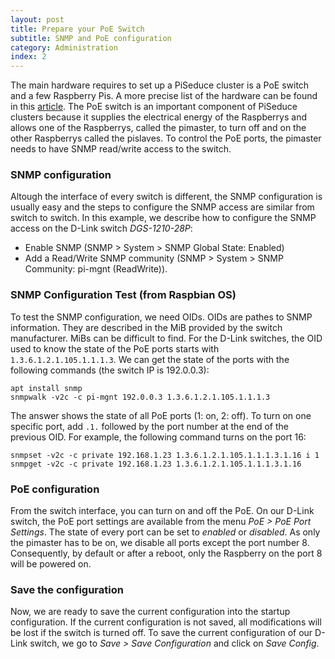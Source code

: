 ```yaml
---
layout: post
title: Prepare your PoE Switch
subtitle: SNMP and PoE configuration
category: Administration
index: 2
---
```


The main hardware requires to set up a PiSeduce cluster is a PoE switch and a few Raspberry Pis. A
more precise list of the hardware can be found in this
[article](/2020-05-28-picluster-setup-from-scratch-ep1). The PoE switch is an important component of
PiSeduce clusters because it supplies the electrical energy of the Raspberrys and allows one of the
Raspberrys, called the pimaster, to turn off and on the other Raspberrys called the pislaves. To
control the PoE ports, the pimaster needs to have SNMP read/write access to the switch.

### SNMP configuration
Altough the interface of every switch is different, the SNMP configuration is usually easy and the
steps to configure the SNMP access are similar from switch to switch. In this example, we describe how
to configure the SNMP access on the D-Link switch *DGS-1210-28P*:
* Enable SNMP (SNMP > System > SNMP Global State: Enabled)
* Add a Read/Write SNMP community (SNMP > System > SNMP Community: pi-mgnt (ReadWrite)).

### SNMP Configuration Test (from Raspbian OS)
To test the SNMP configuration, we need OIDs. OIDs are pathes to SNMP information. They are
described in the MiB provided by the switch manufacturer. MiBs can be difficult to find. For the D-Link
switches, the OID used to know the state of the PoE ports starts with `1.3.6.1.2.1.105.1.1.1.3`. We
can get the state of the ports with the following commands (the switch IP is 192.0.0.3):
```
apt install snmp
snmpwalk -v2c -c pi-mgnt 192.0.0.3 1.3.6.1.2.1.105.1.1.1.3
```
The answer shows the state of all PoE ports (1: on, 2: off). To turn on one specific port, add `.1.`
followed by the port number at the end of the previous OID. For example, the following command turns
on the port 16:
```
snmpset -v2c -c private 192.168.1.23 1.3.6.1.2.1.105.1.1.1.3.1.16 i 1
snmpget -v2c -c private 192.168.1.23 1.3.6.1.2.1.105.1.1.1.3.1.16
```

### PoE configuration
From the switch interface, you can turn on and off the PoE. On our D-Link switch, the PoE port
settings are available from the menu *PoE > PoE Port Settings*. The state of every port can be set
to *enabled* or *disabled*. As only the pimaster has to be on, we disable all ports except the port
number 8. Consequently, by default or after a reboot, only the Raspberry on the port 8 will be
powered on.

### Save the configuration
Now, we are ready to save the current configuration into the startup configuration. If the current
configuration is not saved, all modifications will be lost if the switch is turned off. To save the
current configuration of our D-Link switch, we go to *Save > Save Configuration* and click on *Save
Config*.
